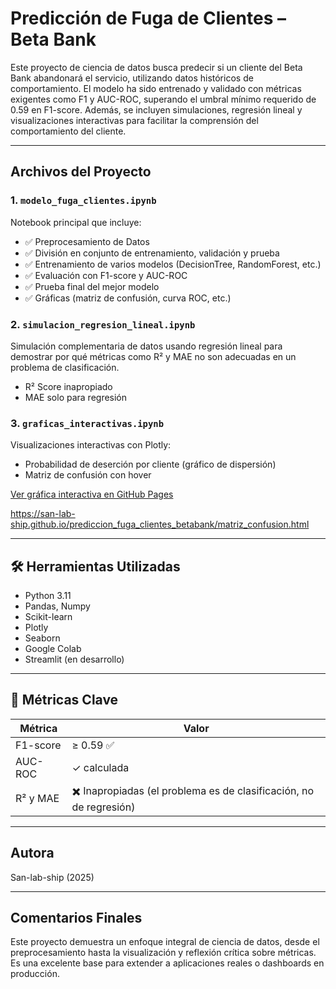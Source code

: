 #  Predicción de Fuga de Clientes – Beta Bank

Este proyecto de ciencia de datos busca predecir si un cliente del Beta Bank abandonará el servicio, utilizando datos históricos de comportamiento. El modelo ha sido entrenado y validado con métricas exigentes como F1 y AUC-ROC, superando el umbral mínimo requerido de 0.59 en F1-score. Además, se incluyen simulaciones, regresión lineal y visualizaciones interactivas para facilitar la comprensión del comportamiento del cliente.

---

##  Archivos del Proyecto

###  1. `modelo_fuga_clientes.ipynb`
Notebook principal que incluye:

- ✅ Preprocesamiento de Datos  
- ✅ División en conjunto de entrenamiento, validación y prueba  
- ✅ Entrenamiento de varios modelos (DecisionTree, RandomForest, etc.)  
- ✅ Evaluación con F1-score y AUC-ROC  
- ✅ Prueba final del mejor modelo  
- ✅ Gráficas (matriz de confusión, curva ROC, etc.)

### 2. `simulacion_regresion_lineal.ipynb`
Simulación complementaria de datos usando regresión lineal para demostrar por qué métricas como R² y MAE no son adecuadas en un problema de clasificación.

- R² Score inapropiado  
- MAE solo para regresión

### 3. `graficas_interactivas.ipynb`
Visualizaciones interactivas con Plotly:

- Probabilidad de deserción por cliente (gráfico de dispersión)  
- Matriz de confusión con hover  



[Ver gráfica interactiva en GitHub Pages](https://san-lab-ship.github.io/prediccion_fuga_clientes_betabank/)

https://san-lab-ship.github.io/prediccion_fuga_clientes_betabank/matriz_confusion.html

---

## 🛠️ Herramientas Utilizadas

- Python 3.11  
- Pandas, Numpy  
- Scikit-learn  
- Plotly  
- Seaborn  
- Google Colab  
- Streamlit (en desarrollo)

---

## 📌 Métricas Clave

| Métrica     | Valor     |
|-------------|-----------|
| F1-score    | ≥ 0.59 ✅ |
| AUC-ROC     | ✓ calculada |
| R² y MAE    | ✖️ Inapropiadas (el problema es de clasificación, no de regresión) |

---

##  Autora 
San-lab-ship (2025)

---

## Comentarios Finales

Este proyecto demuestra un enfoque integral de ciencia de datos, desde el preprocesamiento hasta la visualización y reflexión crítica sobre métricas. Es una excelente base para extender a aplicaciones reales o dashboards en producción.
